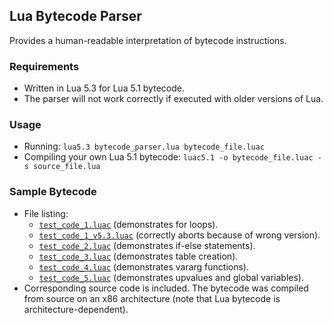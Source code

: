 ## Lua Bytecode Parser

Provides a human-readable interpretation of bytecode instructions.

### Requirements
- Written in Lua 5.3 for Lua 5.1 bytecode.
- The parser will not work correctly if executed with older versions of Lua.

### Usage
- Running: `lua5.3 bytecode_parser.lua bytecode_file.luac`
- Compiling your own Lua 5.1 bytecode: `luac5.1 -o bytecode_file.luac -s source_file.lua`

### Sample Bytecode
- File listing:
  - [`test_code_1.luac`](test_bytecode/test_code_1.luac) (demonstrates for loops).
  - [`test_code_1_v5.3.luac`](test_bytecode/test_code_v5.3.luac) (correctly aborts because of wrong version).
  - [`test_code_2.luac`](test_bytecode/test_code_2.luac) (demonstrates if-else statements).
  - [`test_code_3.luac`](test_bytecode/test_code_3.luac) (demonstrates table creation).
  - [`test_code_4.luac`](test_bytecode/test_code_4.luac) (demonstrates vararg functions).
  - [`test_code_5.luac`](test_bytecode/test_code_5.luac) (demonstrates upvalues and global variables).
- Corresponding source code is included. The bytecode was compiled from source on an x86 architecture (note that Lua bytecode is architecture-dependent).
